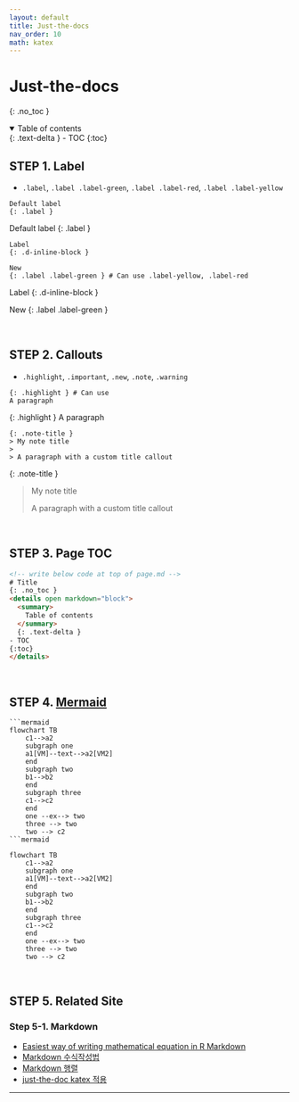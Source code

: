 ```yaml
---
layout: default
title: Just-the-docs
nav_order: 10
math: katex
---
```

# Just-the-docs
{: .no_toc }
<details open markdown="block">
  <summary>
    Table of contents
  </summary>
  {: .text-delta }
- TOC
{:toc}
</details>

<!---------------------------------- STEP 1 ---------------------------------->
## STEP 1. Label

* `.label`, `.label .label-green`, `.label .label-red`, `.label .label-yellow`

```
Default label
{: .label }
```

Default label
{: .label }


```
Label
{: .d-inline-block }

New
{: .label .label-green } # Can use .label-yellow, .label-red
```

Label
{: .d-inline-block }

New
{: .label .label-green }

<br>

<!---------------------------------- STEP 2 ---------------------------------->
## STEP 2. Callouts
* `.highlight`, `.important`, `.new`, `.note`, `.warning`

```
{: .highlight } # Can use 
A paragraph
```

{: .highlight }
A paragraph


```
{: .note-title }
> My note title
>
> A paragraph with a custom title callout
```

{: .note-title }
> My note title
>
> A paragraph with a custom title callout

<br>

<!---------------------------------- STEP 3 ---------------------------------->
## STEP 3. Page TOC

```html
<!-- write below code at top of page.md -->
# Title
{: .no_toc }
<details open markdown="block">
  <summary>
    Table of contents
  </summary>
  {: .text-delta }
- TOC
{:toc}
</details>
```

<br>

<!---------------------------------- STEP 3 ---------------------------------->
## STEP 4. [Mermaid]

```
```mermaid
flowchart TB
    c1-->a2
    subgraph one
    a1[VM]--text-->a2[VM2]
    end
    subgraph two
    b1-->b2
    end
    subgraph three
    c1-->c2
    end
    one --ex--> two
    three --> two
    two --> c2
```mermaid
```

```mermaid
flowchart TB
    c1-->a2
    subgraph one
    a1[VM]--text-->a2[VM2]
    end
    subgraph two
    b1-->b2
    end
    subgraph three
    c1-->c2
    end
    one --ex--> two
    three --> two
    two --> c2
```

<br>

<!---------------------------------- STEP  ------------------------------------>
## STEP 5. Related Site

### Step 5-1. Markdown

* [Easiest way of writing mathematical equation in R Markdown]
* [Markdown 수식작성법]
* [Markdown 행렬]
* [just-the-doc katex 적용]

---
[Mermaid]: https://mermaid.js.org/syntax/flowchart.html
[Easiest way of writing mathematical equation in R Markdown]: https://www.youtube.com/watch?v=4I3PCDME5U8
[Markdown 수식작성법]: https://velog.io/@d2h10s/LaTex-Markdown-%EC%88%98%EC%8B%9D-%EC%9E%91%EC%84%B1%EB%B2%95
[Markdown 행렬]: https://cheris8.github.io/etc/MD-LaTex/
[just-the-doc katex 적용]: https://just-the-docs.github.io/just-the-docs-tests/components/math/katex/config/
